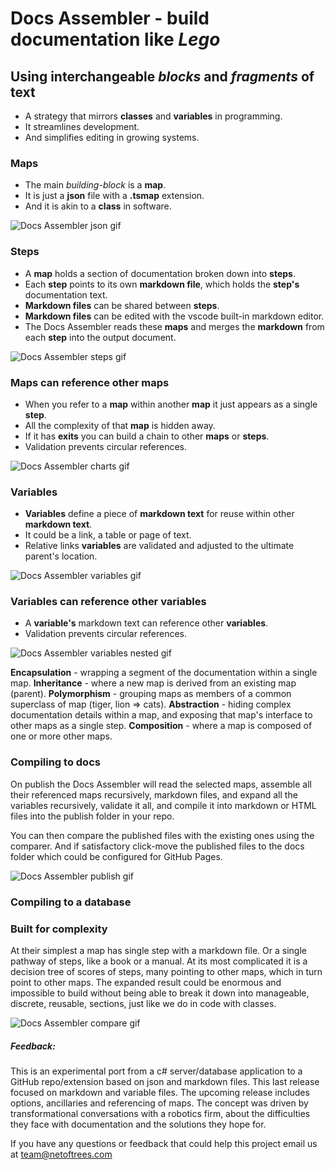
# Docs Assembler - build documentation like *Lego*

## Using interchangeable *blocks* and *fragments* of text
 * A strategy that mirrors **classes** and **variables** in programming. 
 * It streamlines development.
 * And simplifies editing in growing systems. 

<!-- ![Docs Assembler intro gif](./assets/DocsAssemblerIntro.gif) -->


### Maps
 * The main *building-block* is a **map**. 
 * It is just a **json** file with a **.tsmap** extension.
 * And it is akin to a **class** in software.

![Docs Assembler json gif](./assets/DocsAssemblerJson.gif)


### Steps
 * A **map** holds a section of documentation broken down into **steps**. 
 * Each **step** points to its own **markdown file**, which holds the **step's** documentation text. 
 * **Markdown files** can be shared between **steps**. 
 * **Markdown files** can be edited with the vscode built-in markdown editor.
 * The Docs Assembler reads these **maps** and merges the **markdown** from each **step** into the output document. 

![Docs Assembler steps gif](./assets/DocsAssemblerSteps.gif)


### Maps can reference other maps
 * When you refer to a **map** within another **map** it just appears as a single **step**. 
 * All the complexity of that **map** is hidden away. 
 * If it has **exits** you can build a chain to other **maps** or **steps**. 
 * Validation prevents circular references.

![Docs Assembler charts gif](./assets/DocsAssemblerCharts.gif)


### Variables
 * **Variables** define a piece of **markdown text** for reuse within other **markdown text**. 
 * It could be a link, a table or page of text.
 * Relative links **variables** are validated and adjusted to the ultimate parent's location.

![Docs Assembler variables gif](./assets/DocsAssemblerVariables.gif)


### Variables can reference other variables
 * A **variable's** markdown text can reference other **variables**. 
 * Validation prevents circular references.

![Docs Assembler variables nested gif](./assets/DocsAssemblerNestedVariables.gif)


**Encapsulation** - wrapping a segment of the documentation within a single map. 
**Inheritance** - where a new map is derived from an existing map (parent).
**Polymorphism** - grouping maps as members of a common superclass of map (tiger, lion => cats).
**Abstraction** - hiding complex documentation details within a map, and exposing that map's interface to other maps as a single step.
**Composition** - where a map is composed of one or more other maps. 

### Compiling to docs
On publish the Docs Assembler will read the selected maps, assemble all their referenced maps recursively, markdown files, and expand all the variables recursively, validate it all, and compile it into markdown or HTML files into the publish folder in your repo. 

You can then compare the published files with the existing ones using the comparer. And if satisfactory click-move the published files to the docs folder which could be configured for GitHub Pages.

![Docs Assembler publish gif](./assets/DocsAssemblerCompiler.gif)


### Compiling to a database

### Built for complexity
At their simplest a map has single step with a markdown file. Or a single pathway of steps, like a book or a manual. At its most complicated it is a decision tree of scores of steps, many pointing to other maps, which in turn point to other maps. The expanded result could be enormous and impossible to build without being able to break it down into manageable, discrete, reusable, sections, just like we do in code with classes.

![Docs Assembler compare gif](./assets/DocsAssemblerNetoftrees.gif)


##### Feedback:

This is an experimental port from a c# server/database application to a GitHub repo/extension based on json and markdown files.
This last release focused on markdown and variable files. 
The upcoming release includes options, ancillaries and referencing of maps.
The concept was driven by transformational conversations with a robotics firm, about the difficulties they face with documentation and the solutions they hope for.

If you have any questions or feedback that could help this project email us at team@netoftrees.com 

